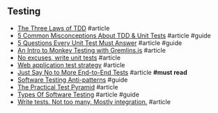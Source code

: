 ## Testing

- [The Three Laws of TDD](http://butunclebob.com/ArticleS.UncleBob.TheThreeRulesOfTdd) #article
- [5 Common Misconceptions About TDD & Unit Tests](https://medium.com/javascript-scene/5-common-misconceptions-about-tdd-unit-tests-863d5beb3ce9#.egvwn1xj1) #article #guide
- [5 Questions Every Unit Test Must Answer](https://medium.com/javascript-scene/what-every-unit-test-needs-f6cd34d9836d#.5ekhc7fjl) #article #guide
- [An Intro to Monkey Testing with Gremlins.js](https://css-tricks.com/intro-monkey-testing-gremlins-js/) #article
- [No excuses, write unit tests](https://dev.to/jackmarchant/no-excuses-write-unit-tests) #article
- [Web application test strategy](https://blog.scottnonnenberg.com/web-application-test-strategy) #article
- [Just Say No to More End-to-End Tests](https://testing.googleblog.com/2015/04/just-say-no-to-more-end-to-end-tests.html) #article **#must read**
- [Software Testing Anti-patterns](http://blog.codepipes.com/testing/software-testing-antipatterns.html) #guide
- [The Practical Test Pyramid](https://martinfowler.com/articles/practical-test-pyramid.html) #article
- [Types Of Software Testing](https://sloboda-studio.com/blog/types-of-software-testing) #article #guide
- [Write tests. Not too many. Mostly integration.](https://kentcdodds.com/blog/write-tests) #article
